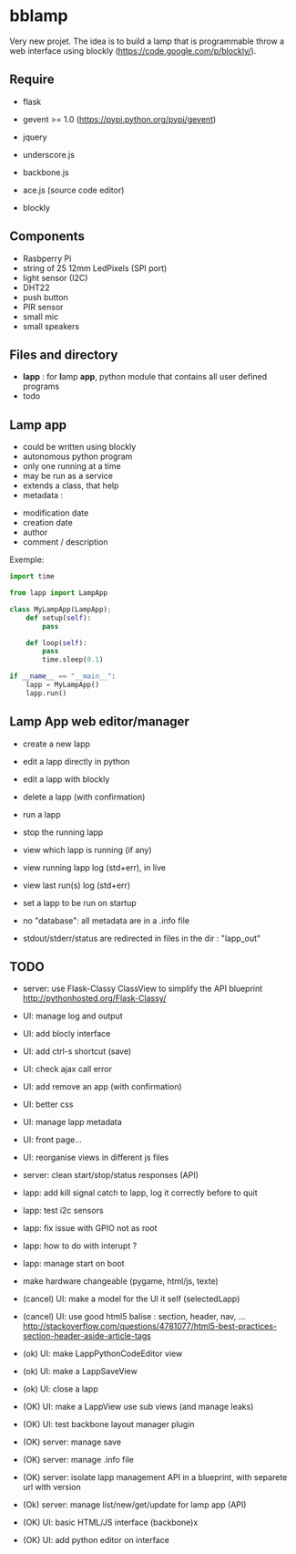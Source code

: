 bblamp
======

Very new projet.
The idea is to build a lamp that is programmable throw a web interface using blockly (https://code.google.com/p/blockly/).

Require
------
* flask
* gevent >= 1.0
    (https://pypi.python.org/pypi/gevent)

* jquery
* underscore.js
* backbone.js
* ace.js (source code editor)
* blockly


Components
----------

* Rasbperry Pi
* string of 25 12mm LedPixels (SPI port)
* light sensor (I2C)
* DHT22 
* push button
* PIR sensor
* small mic
* small speakers


Files and directory
-------------------

* **lapp** : for **l**amp **app**, python module that contains all user defined programs
* todo


Lamp app
--------

* could be written using blockly
* autonomous python program
* only one running at a time
* may be run as a service
* extends a class, that help
* metadata :
 - modification date
 - creation date
 - author
 - comment / description


Exemple:
```python
import time

from lapp import LampApp

class MyLampApp(LampApp);
    def setup(self):
        pass

    def loop(self):
        pass
        time.sleep(0.1)

if __name__ == "__main__":
    lapp = MyLampApp()
    lapp.run()

```

Lamp App web editor/manager
---------------------------

* create a new lapp
* edit a lapp directly in python
* edit a lapp with blockly
* delete a lapp (with confirmation)
* run a lapp
* stop the running lapp
* view which lapp is running (if any)
* view running lapp log (std+err), in live
* view last run(s) log (std+err)
* set a lapp to be run on startup

* no "database": all metadata are in a .info file
* stdout/stderr/status are redirected in files in the dir : "lapp_out"


TODO
----

* server: use Flask-Classy ClassView to simplify the API blueprint http://pythonhosted.org/Flask-Classy/
* UI: manage log and output
* UI: add blocly interface
* UI: add ctrl-s shortcut (save)
* UI: check ajax call error
* UI: add remove an app (with confirmation)
* UI: better css
* UI: manage lapp metadata
* UI: front page...
* UI: reorganise views in different js files
* server: clean start/stop/status responses (API)
* lapp: add kill signal catch to lapp, log it correctly before to quit
* lapp: test i2c sensors
* lapp: fix issue with GPIO not as root
* lapp: how to do with interupt ?
* lapp: manage start on boot
* make hardware changeable (pygame, html/js, texte)

* (cancel) UI: make a model for the UI it self (selectedLapp)
* (cancel) UI: use good html5 balise : section, header, nav, ... http://stackoverflow.com/questions/4781077/html5-best-practices-section-header-aside-article-tags

* (ok) UI: make LappPythonCodeEditor view
* (ok) UI: make a LappSaveView
* (ok) UI: close a lapp
* (OK) UI: make a LappView use sub views (and manage leaks)
* (OK) UI: test backbone layout manager plugin
* (OK) server: manage save
* (OK) server: manage .info file
* (OK) server: isolate lapp management API in a blueprint, with separete url with version
* (Ok) server: manage list/new/get/update for lamp app (API)
* (OK) UI: basic HTML/JS interface (backbone)x
* (OK) UI: add python editor on interface


